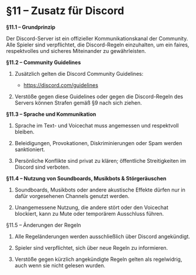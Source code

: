 # §11 – Zusatz für Discord

**§11.1 – Grundprinzip**

Der Discord-Server ist ein offizieller Kommunikationskanal der Community. Alle Spieler sind verpflichtet, die Discord-Regeln einzuhalten, um ein faires, respektvolles und sicheres Miteinander zu gewährleisten.



**§11.2 – Community Guidelines**

1. Zusätzlich gelten die Discord Community Guidelines:

	 - https://discord.com/guidelines 

2. Verstöße gegen diese Guidelines oder gegen die Discord-Regeln des Servers können Strafen gemäß §9 nach sich ziehen.

**§11.3 – Sprache und Kommunikation**

1. Sprache im Text- und Voicechat muss angemessen und respektvoll bleiben.

2. Beleidigungen, Provokationen, Diskriminierungen oder Spam werden sanktioniert.

3. Persönliche Konflikte sind privat zu klären; öffentliche Streitigkeiten im Discord sind verboten.

**§11.4 – Nutzung von Soundboards, Musikbots & Störgeräuschen**

1. Soundboards, Musikbots oder andere akustische Effekte dürfen nur in dafür vorgesehenen Channels genutzt werden.

2. Unangemessene Nutzung, die andere stört oder den Voicechat blockiert, kann zu Mute oder temporärem Ausschluss führen.


§11.5 – Änderungen der Regeln

1. Alle Regeländerungen werden ausschließlich über Discord angekündigt.

2. Spieler sind verpflichtet, sich über neue Regeln zu informieren.

3. Verstöße gegen kürzlich angekündigte Regeln gelten als regelwidrig, auch wenn sie nicht gelesen wurden.
